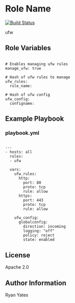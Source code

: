 Role Name
========
[![Build Status](https://travis-ci.org/yatesr/ansible-ufw.svg?branch=master)](https://travis-ci.org/yatesr/ansible-ufw)

ufw

Role Variables
--------------
```

# Enables managing ufw rules
manage_ufw: true

# Hash of ufw rules to manage
ufw_rules:
  rule_name:

# Hash of ufw config
ufw_config:
  configname:

```

Example Playbook
-------------------------
### playbook.yml

```

---
- hosts: all
  roles:
  - ufw

  vars:
    ufw_rules:
      http:
        port: 80
        proto: tcp
        rule: allow
      https:
        port: 443
        proto: tcp
        rule: allow

    ufw_config:
      globalconfig:
        direction: incoming
        logging: "off"
        policy: reject
        state: enabled

```

License
-------

Apache 2.0

Author Information
------------------

Ryan Yates
